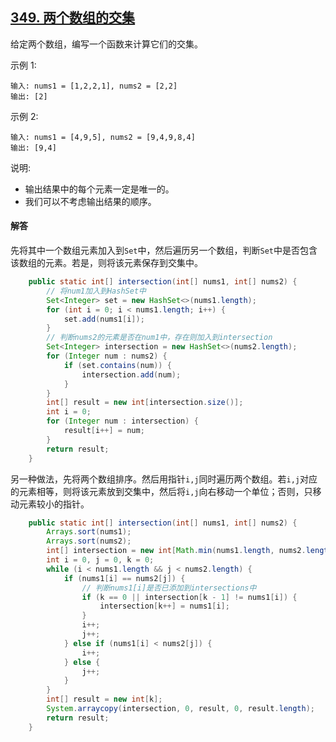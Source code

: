 ## [349. 两个数组的交集](https://leetcode-cn.com/problems/intersection-of-two-arrays/)
给定两个数组，编写一个函数来计算它们的交集。

示例 1:
```
输入: nums1 = [1,2,2,1], nums2 = [2,2]
输出: [2]
```
示例 2:
```
输入: nums1 = [4,9,5], nums2 = [9,4,9,8,4]
输出: [9,4]
```
说明:

* 输出结果中的每个元素一定是唯一的。
* 我们可以不考虑输出结果的顺序。

#### 解答
先将其中一个数组元素加入到`Set`中，然后遍历另一个数组，判断`Set`中是否包含该数组的元素。若是，则将该元素保存到交集中。

```Java
    public static int[] intersection(int[] nums1, int[] nums2) {
        // 将num1加入到HashSet中
        Set<Integer> set = new HashSet<>(nums1.length);
        for (int i = 0; i < nums1.length; i++) {
            set.add(nums1[i]);
        }
        // 判断nums2的元素是否在num1中，存在则加入到intersection
        Set<Integer> intersection = new HashSet<>(nums2.length);
        for (Integer num : nums2) {
            if (set.contains(num)) {
                intersection.add(num);
            }
        }
        int[] result = new int[intersection.size()];
        int i = 0;
        for (Integer num : intersection) {
            result[i++] = num;
        }
        return result;
    }
```

另一种做法，先将两个数组排序。然后用指针`i,j`同时遍历两个数组。若`i,j`对应的元素相等，则将该元素放到交集中，然后将`i,j`向右移动一个单位；否则，只移动元素较小的指针。
```Java
    public static int[] intersection(int[] nums1, int[] nums2) {
        Arrays.sort(nums1);
        Arrays.sort(nums2);
        int[] intersection = new int[Math.min(nums1.length, nums2.length)];
        int i = 0, j = 0, k = 0;
        while (i < nums1.length && j < nums2.length) {
            if (nums1[i] == nums2[j]) {
                // 判断nums1[i]是否已添加到intersections中
                if (k == 0 || intersection[k - 1] != nums1[i]) {
                    intersection[k++] = nums1[i];
                }
                i++;
                j++;
            } else if (nums1[i] < nums2[j]) {
                i++;
            } else {
                j++;
            }
        }
        int[] result = new int[k];
        System.arraycopy(intersection, 0, result, 0, result.length);
        return result;
    }
```